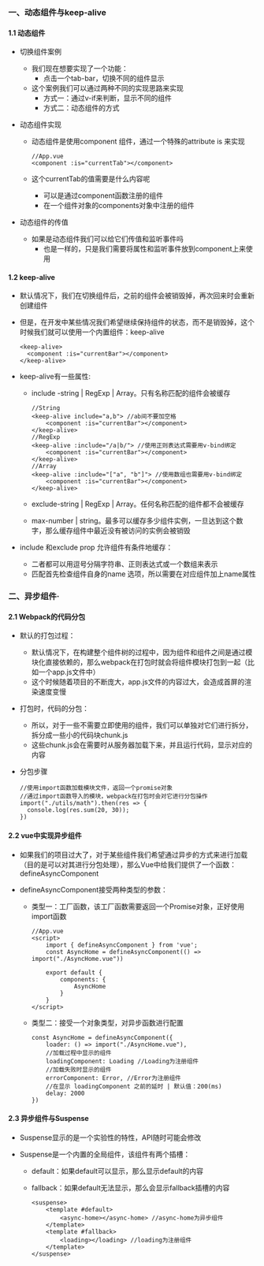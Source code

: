 ### 一、动态组件与keep-alive

#### 1.1 动态组件

- 切换组件案例

  - 我们现在想要实现了一个功能：
    - 点击一个tab-bar，切换不同的组件显示
  - 这个案例我们可以通过两种不同的实现思路来实现
    - 方式一：通过v-if来判断，显示不同的组件
    - 方式二：动态组件的方式

- 动态组件实现

  - 动态组件是使用component 组件，通过一个特殊的attribute is 来实现

    ```vue
    //App.vue
    <component :is="currentTab"></component>
    ```

  - 这个currentTab的值需要是什么内容呢

    - 可以是通过component函数注册的组件
    - 在一个组件对象的components对象中注册的组件

- 动态组件的传值

  - 如果是动态组件我们可以给它们传值和监听事件吗
    - 也是一样的，只是我们需要将属性和监听事件放到component上来使用

#### 1.2 keep-alive

- 默认情况下，我们在切换组件后，之前的组件会被销毁掉，再次回来时会重新创建组件

- 但是，在开发中某些情况我们希望继续保持组件的状态，而不是销毁掉，这个时候我们就可以使用一个内置组件：keep-alive

  ```vue
  <keep-alive>
  	<component :is="currentBar"></component>
  </keep-alive>
  ```

- keep-alive有一些属性:

  - include -string | RegExp | Array。只有名称匹配的组件会被缓存

    ```vue
    //String
    <keep-alive include="a,b"> //ab间不要加空格
    	<component :is="currentBar"></component>
    </keep-alive>
    //RegExp
    <keep-alive :include="/a|b/"> //使用正则表达式需要用v-bind绑定
    	<component :is="currentBar"></component>
    </keep-alive>
    //Array
    <keep-alive :include="["a", "b"]"> //使用数组也需要用v-bind绑定
    	<component :is="currentBar"></component>
    </keep-alive>
    ```

  - exclude-string | RegExp | Array。任何名称匹配的组件都不会被缓存

  - max-number | string。最多可以缓存多少组件实例，一旦达到这个数字，那么缓存组件中最近没有被访问的实例会被销毁

- include 和exclude prop 允许组件有条件地缓存：

  - 二者都可以用逗号分隔字符串、正则表达式或一个数组来表示
  - 匹配首先检查组件自身的name 选项，所以需要在对应组件加上name属性

### 二、异步组件·

#### 2.1 Webpack的代码分包

- 默认的打包过程：

  - 默认情况下，在构建整个组件树的过程中，因为组件和组件之间是通过模块化直接依赖的，那么webpack在打包时就会将组件模块打包到一起（比如一个app.js文件中）
  - 这个时候随着项目的不断庞大，app.js文件的内容过大，会造成首屏的渲染速度变慢

- 打包时，代码的分包：

  - 所以，对于一些不需要立即使用的组件，我们可以单独对它们进行拆分，拆分成一些小的代码块chunk.js
  - 这些chunk.js会在需要时从服务器加载下来，并且运行代码，显示对应的内容

- 分包步骤

  ```vue
  //使用import函数加载模块文件，返回一个promise对象
  //通过import函数导入的模块，webpack在打包时会对它进行分包操作
  import("./utils/math").then(res => {
  	console.log(res.sum(20, 30));
  })
  ```

#### 2.2 vue中实现异步组件

- 如果我们的项目过大了，对于某些组件我们希望通过异步的方式来进行加载（目的是可以对其进行分包处理），那么Vue中给我们提供了一个函数：defineAsyncComponent

- defineAsyncComponent接受两种类型的参数：

  - 类型一：工厂函数，该工厂函数需要返回一个Promise对象，正好使用import函数

    ```vue
    //App.vue
    <script>
    	import { defineAsyncComponent } from 'vue';
        const AsyncHome = defineAsyncComponent(() => import("./AsyncHome.vue"))
        
        export default {
            components: {
                AsyncHome
            }
        }
    </script>
    ```

  - 类型二：接受一个对象类型，对异步函数进行配置

    ```vue
    const AsyncHome = defineAsyncComponent({
    	loader: () => import("./AsyncHome.vue"),
    	//加载过程中显示的组件
    	loadingComponent: Loading //Loading为注册组件
    	//加载失败时显示的组件
    	errorComponent: Error, //Error为注册组件
    	//在显示 loadingComponent 之前的延时 | 默认值：200(ms)
    	delay: 2000
    })
    ```

#### 2.3 异步组件与Suspense

- Suspense显示的是一个实验性的特性，API随时可能会修改

- Suspense是一个内置的全局组件，该组件有两个插槽：

  - default：如果default可以显示，那么显示default的内容

  - fallback：如果default无法显示，那么会显示fallback插槽的内容

    ```vue
    <suspense>
    	<template #default>
        	<async-home></async-home> //async-home为异步组件
        </template>
        <template #fallback>
        	<loading></loading> //loading为注册组件
        </template>
    </suspense>
    ```

    

